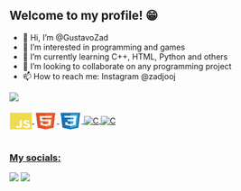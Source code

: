 ## Welcome to my profile! 😁

- 👋 Hi, I’m @GustavoZad
- 👀 I’m interested in programming and games
- 🌱 I’m currently learning C++, HTML, Python and others
- 💞️ I’m looking to collaborate on any programming project
- 📫 How to reach me: Instagram @zadjooj


 <div>
   <a href="https://github.com/GustavoZad">
   <img height="180em" src="[https://github-readme-stats.vercel.app/api?username=GustavoZad&show_icons=true&theme=tokyonight&include_all_commits=true&count_private=true](https://github-readme-stats.vercel.app/api?username=GustavoZad&show_icons=true&theme=tokyonight&include_all_commits=true&count_private=true)"/>

</div>
    
<div style="display: inline_block"><br>
  <img align="center" alt="Js" height="30" width="40" src="https://raw.githubusercontent.com/devicons/devicon/master/icons/javascript/javascript-plain.svg">
  <img align="center" alt="HTML" height="30" width="40" src="https://raw.githubusercontent.com/devicons/devicon/master/icons/html5/html5-original.svg">
  <img align="center" alt="CSS" height="30" width="40" src="https://raw.githubusercontent.com/devicons/devicon/master/icons/css3/css3-original.svg">
  <img align="center" alt="C" height="30" wiidth="40" src="https://cdn.jsdelivr.net/gh/devicons/devicon/icons/c/c-original.svg"/>
  <img align="center" alt="C" height="30" wiidth="40" src="https://cdn.jsdelivr.net/gh/devicons/devicon/icons/python/python-original.svg" />
          
          

</div>
 
<br>
 
### My socials:
 
<div> 
  <a href="https://instagram.com/zadjooj" target="_blank"><img src="https://img.shields.io/badge/-Instagram-%23E4405F?style=for-the-badge&logo=instagram&logoColor=white" target="_blank"></a>
  <a href="https://www.linkedin.com/in/gustavo-zad/" target="_blank"><img src="https://img.shields.io/badge/-LinkedIn-%230077B5?style=for-the-badge&logo=linkedin&logoColor=white" target="_blank"></a>
</div>
